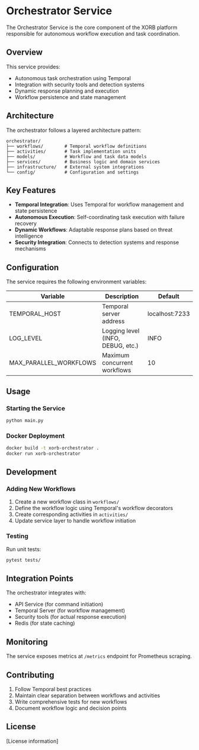# Orchestrator Service

The Orchestrator Service is the core component of the XORB platform responsible for autonomous workflow execution and task coordination.

##  Overview

This service provides:
- Autonomous task orchestration using Temporal
- Integration with security tools and detection systems
- Dynamic response planning and execution
- Workflow persistence and state management

##  Architecture

The orchestrator follows a layered architecture pattern:

```
orchestrator/
├── workflows/        # Temporal workflow definitions
├── activities/       # Task implementation units
├── models/           # Workflow and task data models
├── services/         # Business logic and domain services
├── infrastructure/   # External system integrations
└── config/           # Configuration and settings
```

##  Key Features

- **Temporal Integration**: Uses Temporal for workflow management and state persistence
- **Autonomous Execution**: Self-coordinating task execution with failure recovery
- **Dynamic Workflows**: Adaptable response plans based on threat intelligence
- **Security Integration**: Connects to detection systems and response mechanisms

##  Configuration

The service requires the following environment variables:

| Variable | Description | Default |
|---------|-------------|---------|
| TEMPORAL_HOST | Temporal server address | localhost:7233 |
| LOG_LEVEL | Logging level (INFO, DEBUG, etc.) | INFO |
| MAX_PARALLEL_WORKFLOWS | Maximum concurrent workflows | 10 |

##  Usage

###  Starting the Service

```bash
python main.py
```

###  Docker Deployment

```bash
docker build -t xorb-orchestrator .
docker run xorb-orchestrator
```

##  Development

###  Adding New Workflows

1. Create a new workflow class in `workflows/`
2. Define the workflow logic using Temporal's workflow decorators
3. Create corresponding activities in `activities/`
4. Update service layer to handle workflow initiation

###  Testing

Run unit tests:
```bash
pytest tests/
```

##  Integration Points

The orchestrator integrates with:
- API Service (for command initiation)
- Temporal Server (for workflow management)
- Security tools (for actual response execution)
- Redis (for state caching)

##  Monitoring

The service exposes metrics at `/metrics` endpoint for Prometheus scraping.

##  Contributing

1. Follow Temporal best practices
2. Maintain clear separation between workflows and activities
3. Write comprehensive tests for new workflows
4. Document workflow logic and decision points

##  License

[License information]